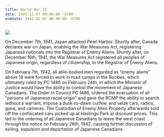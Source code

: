 ```yaml
---
title: World War II
date: 1941-12-07 00:00:00 -0700
enddate: 1942-02-07 00:00:00 -0700
---
```


![](https://www.history.com/.image/c_limit%2Ccs_srgb%2Cfl_progressive%2Ch_2000%2Cq_auto:good%2Cw_2000/MTYwMjM1MDg4NTkwNzQzNDY0/4-pearl-harbor-photo-gallery-gettyimages-2660129-.jpg)

On December 7th, 1941, Japan attacked Pearl Harbor. Shortly after, Canada declares war on Japan, enabling the War Measures Act, registering Japanese nationals into the Registrar of Enemy Aliens. Shortly after, on December 16th, 1941, the War Measures Act registered all peoples of Japanese origin, regardless of citizenship, to the Registrar of Enemy Aliens.

On February 7th, 1942, all able-bodied men regarded as “enemy aliens” above 18 were forced to work in road camps in the Rockies, which ultimately ruled by PC 1486 on February 24th, in which the Minister of Justice would have the ability to control the movement of Japanese Canadians. The Order In Council PC 1486, ordered the evacuation of all "persons of Japanese racial origin" and gave the RCMP the ability to search without a warrant, impose a dusk-to-dawn curfew, and seize cars, radios, guns, and cameras. The Custodian of Enemy Alien Property afterwards sold off the confiscated cars picked up at Hastings Park at discount prices. This led to the ordering of all Japanese Canadians to leave the west coast through the notice on February 26th, 1942, causing further discussion of exiling, expulsion and deportation of Japanese Canadians.


